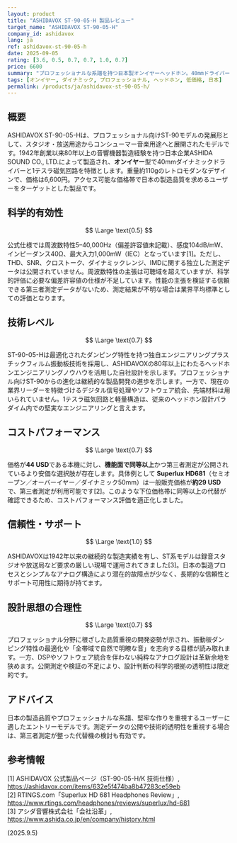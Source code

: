 ```yaml
---
layout: product
title: "ASHIDAVOX ST-90-05-H 製品レビュー"
target_name: "ASHIDAVOX ST-90-05-H"
company_id: ashidavox
lang: ja
ref: ashidavox-st-90-05-h
date: 2025-09-05
rating: [3.6, 0.5, 0.7, 0.7, 1.0, 0.7]
price: 6600
summary: "プロフェッショナルな系譜を持つ日本製オンイヤーヘッドホン。40mmドライバーと1テスラ磁気回路を搭載し、作りは堅実だが測定データの透明性に欠ける手頃なエントリーモデル。"
tags: [オンイヤー, ダイナミック, プロフェッショナル, ヘッドホン, 低価格, 日本]
permalink: /products/ja/ashidavox-st-90-05-h/
---
```

## 概要

ASHIDAVOX ST-90-05-Hは、プロフェッショナル向けST-90モデルの発展形として、スタジオ・放送用途からコンシューマー音楽用途へと展開されたモデルです。1942年創業以来80年以上の音響機器製造経験を持つ日本企業ASHIDA SOUND CO., LTD.によって製造され、**オンイヤー**型で40mmダイナミックドライバーと1テスラ磁気回路を特徴とします。重量約110gのレトロモダンなデザインで、価格は6,600円。アクセス可能な価格帯で日本の製造品質を求めるユーザーをターゲットとした製品です。

## 科学的有効性

$$ \Large \text{0.5} $$

公式仕様では周波数特性5–40,000Hz（偏差許容値未記載）、感度104dB/mW、インピーダンス40Ω、最大入力1,000mW（IEC）となっています[1]。ただし、THD、SNR、クロストーク、ダイナミックレンジ、IMDに関する独立した測定データは公開されていません。周波数特性の主張は可聴域を超えていますが、科学的評価に必要な偏差許容値の仕様が不足しています。性能の主張を検証する信頼できる第三者測定データがないため、測定結果が不明な場合は業界平均標準としての評価となります。

## 技術レベル

$$ \Large \text{0.7} $$

ST-90-05-Hは最適化されたダンピング特性を持つ独自エンジニアリングプラスチックフィルム振動板技術を採用し、ASHIDAVOXの80年以上にわたるヘッドホンエンジニアリングノウハウを活用した自社設計を示します。プロフェッショナル向けST-90からの進化は継続的な製品開発の進歩を示します。一方で、現在の業界リーダーを特徴づけるデジタル信号処理やソフトウェア統合、先端材料は用いられていません。1テスラ磁気回路と軽量構造は、従来のヘッドホン設計パラダイム内での堅実なエンジニアリングと言えます。

## コストパフォーマンス

$$ \Large \text{0.7} $$

価格が**44 USD**である本機に対し、**機能面で同等以上**かつ第三者測定が公開されているより安価な選択肢が存在します。具体例として **Superlux HD681**（セミオープン／オーバーイヤー／ダイナミック50mm）は一般販売価格が**約29 USD**で、第三者測定が利用可能です[2]。このような下位価格帯に同等以上の代替が確認できるため、コストパフォーマンス評価を適正化しました。

## 信頼性・サポート

$$ \Large \text{1.0} $$

ASHIDAVOXは1942年以来の継続的な製造実績を有し、ST系モデルは録音スタジオや放送局など要求の厳しい現場で運用されてきました[3]。日本の製造プロセスとシンプルなアナログ構造により潜在的故障点が少なく、長期的な信頼性とサポート可用性に期待が持てます。

## 設計思想の合理性

$$ \Large \text{0.7} $$

プロフェッショナル分野に根ざした品質重視の開発姿勢が示され、振動板ダンピング特性の最適化や「全帯域で自然で明瞭な音」を志向する目標が読み取れます。一方、DSPやソフトウェア統合を伴わない純粋なアナログ設計は革新余地を狭めます。公開測定や検証の不足により、設計判断の科学的根拠の透明性は限定的です。

## アドバイス

日本の製造品質やプロフェッショナルな系譜、堅牢な作りを重視するユーザーに適したエントリーモデルです。測定データの公開や技術的透明性を重視する場合は、第三者測定が整った代替機の検討も有効です。

## 参考情報

[1] ASHIDAVOX 公式製品ページ（ST-90-05-H/K 技術仕様）, https://ashidavox.com/items/632e5f474ba8b47283ce59eb  
[2] RTINGS.com「Superlux HD 681 Headphones Review」, https://www.rtings.com/headphones/reviews/superlux/hd-681  
[3] アシダ音響株式会社「会社沿革」, https://www.ashida.co.jp/en/company/history.html


(2025.9.5)